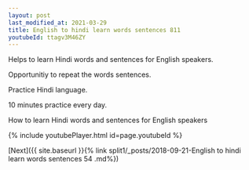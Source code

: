 ```yaml
---
layout: post
last_modified_at: 2021-03-29
title: English to hindi learn words sentences 811 
youtubeId: ttagv3M46ZY
---
```

 
 
Helps to learn Hindi words and sentences for English speakers.

Opportunitiy to repeat the words sentences. 

Practice Hindi language. 
 
10 minutes practice every day. 
 
How to learn Hindi words and sentences for English speakers 
 
{% include youtubePlayer.html id=page.youtubeId %}
 
 
[Next]({{ site.baseurl }}{% link  split1/_posts/2018-09-21-English to hindi learn words sentences 54 .md%})
 
